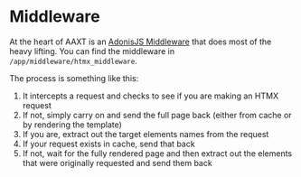 # Middleware

At the heart of AAXT is an [AdonisJS Middleware](https://docs.adonisjs.com/guides/basics/middleware) that does most of the heavy lifting. You can find the middleware in `/app/middleware/htmx_middleware`.

The process is something like this:

1. It intercepts a request and checks to see if you are making an HTMX request
2. If not, simply carry on and send the full page back (either from cache or by rendering the template)
3. If you are, extract out the target elements names from the request
4. If your request exists in cache, send that back
5. If not, wait for the fully rendered page and then extract out the elements that were originally requested and send them back
